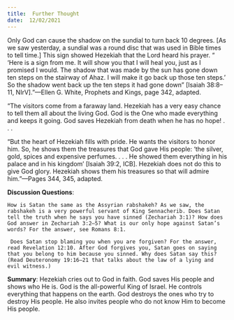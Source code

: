 ```yaml
---
title:  Further Thought
date:  12/02/2021
---
```


Only God can cause the shadow on the sundial to turn back 10 degrees. [As we saw yesterday, a sundial was a round disc that was used in Bible times to tell time.] This sign showed Hezekiah that the Lord heard his prayer. “ ‘Here is a sign from me. It will show you that I will heal you, just as I promised I would. The shadow that was made by the sun has gone down ten steps on the stairway of Ahaz. I will make it go back up those ten steps.’ So the shadow went back up the ten steps it had gone down” [Isaiah 38:8–11, NIrV].”—Ellen G. White, Prophets and Kings, page 342, adapted.

“The visitors come from a faraway land. Hezekiah has a very easy chance to tell them all about the living God. God is the One who made everything and keeps it going. God saves Hezekiah from death when he has no hope! . . .

“But the heart of Hezekiah fills with pride. He wants the visitors to honor him. So, he shows them the treasures that God gave His people: ‘the silver, gold, spices and expensive perfumes. . . . He showed them everything in his palace and in his kingdom’ [Isaiah 39:2, ICB]. Hezekiah does not do this to give God glory. Hezekiah shows them his treasures so that will admire him.”—Pages 344, 345, adapted.

**Discussion Questions**:

`How is Satan the same as the Assyrian rabshakeh? As we saw, the rabshakeh is a very powerful servant of King Sennacherib. Does Satan tell the truth when he says you have sinned (Zechariah 3:1)? How does God answer in Zechariah 3:2–5? What is our only hope against Satan’s words? For the answer, see Romans 8:1.`

` Does Satan stop blaming you when you are forgiven? For the answer, read Revelation 12:10. After God forgives you, Satan goes on saying that you belong to him because you sinned. Why does Satan say this? (Read Deuteronomy 19:16–21 that talks about the law of a lying and evil witness.)`

**Summary**: Hezekiah cries out to God in faith. God saves His people and shows who He is. God is the all-powerful King of Israel. He controls everything that happens on the earth. God destroys the ones who try to destroy His people. He also invites people who do not know Him to become His people.